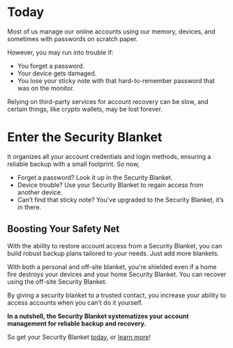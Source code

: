 # Today

Most of us manage our online accounts using our memory, devices, and sometimes with passwords on scratch paper.

However, you may run into trouble if:

* You forget a password.
* Your device gets damaged.
* You lose your sticky note with that hard-to-remember password that was on the monitor.

Relying on third-party services for account recovery can be slow, and certain things, like crypto wallets, may be lost forever.

# Enter the Security Blanket

It organizes all your account credentials and login methods, ensuring a reliable backup with a small footprint. So now,

* Forget a password? Look it up in the Security Blanket.
* Device trouble? Use your Security Blanket to regain access from another device.
* Can’t find that sticky note? You've upgraded to the Security Blanket, it’s in there.

## Boosting Your Safety Net

With the ability to restore account access from a Security Blanket, you can build robust backup plans tailored to your needs. Just add more blankets.

With both a personal and off-site blanket, you're shielded even if a home fire destroys your devices and your home Security Blanket. You can recover using the off-site Security Blanket.

By giving a security blanket to a trusted contact, you increase your ability to access accounts when you can't do it yourself.

**In a nutshell, the Security Blanket systematizes your account management for reliable backup and recovery.**

So get your Security Blanket [today](https://shop.offlinetrust.com), or [learn more](../docs/getting-started.md)!
